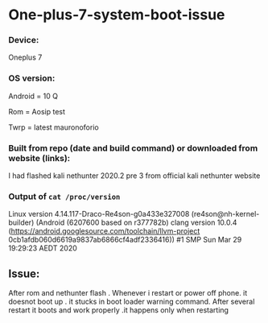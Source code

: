 # One-plus-7-system-boot-issue





### Device:

Oneplus 7 

### OS version:

Android = 10 Q

Rom = Aosip test

Twrp = latest mauronoforio

### Built from repo (date and build command) or downloaded from website (links):

 I had flashed kali nethunter 2020.2 pre 3 from official kali nethunter website

### Output of `cat /proc/version` 

Linux version 4.14.117-Draco-Re4son-g0a433e327008 (re4son@nh-kernel-builder) (Android (6207600 based on r377782b) clang version 10.0.4 (https://android.googlesource.com/toolchain/llvm-project 0cb1afdb060d6619a9837ab6866cf4adf2336416)) #1 SMP Sun Mar 29 19:29:23 AEDT 2020

## Issue:
After rom and nethunter flash .
Whenever i restart or power off phone. it doesnot boot up . it stucks in boot loader warning command. After several restart it boots 
and work properly .it happens only when restarting
